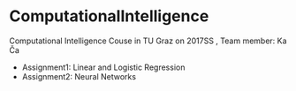 # ComputationalIntelligence
Computational Intelligence Couse in TU Graz on 2017SS
, Team member: Ka Ča
- Assignment1: Linear and Logistic Regression
- Assignment2: Neural Networks
